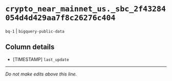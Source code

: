 # `crypto_near_mainnet_us._sbc_2f43284054d4d429aa7f8c26276c404`
`bq-1` | `bigquery-public-data`

## Column details
* [TIMESTAMP] `last_update`

-------------------------------------------------------------------------------
*Do not make edits above this line.*

